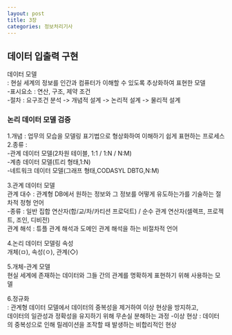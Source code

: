 ```yaml
---
layout: post
title: 3장
categories: 정보처리기사 
---
```


## 데이터 입출력 구현

데이터 모델<br>
: 현실 세계의 정보를 인간과 컴퓨터가 이해할 수 있도록 추상화하여 표현한 모델<br>
-표시요소 : 연산, 구조, 제약 조건<br>
-절차 : 요구조건 분석 -> 개념적 설계 -> 논리적 설계 -> 물리적 설계

<h3>논리 데이터 모델 검증</h3>
1.개념 : 업무의 모습을 모델링 표기법으로 형상화하여 이해하기 쉽게 표현하는 프로세스<br>
2.종류 : <br>
-관계 데이터 모델(2차원 테이블, 1:1 / 1:N / N:M)<br>
-계층 데이터 모델(트리 형태,1:N)<br>
-네트워크 데이터 모델(그래프 형태,CODASYL DBTG,N:M)<br>

3.관계 데이터 모델<br>
관계 대수 : 관계형 DB에서 원하는 정보와 그 정보를 어떻게 유도하는가를 기술하는 절차적 정형 언어<br>
-종류 : 일반 집합 연산자(합/교/차/카티션 프로덕트) / 순수 관계 연산자(셀렉프, 프로젝트, 조인, 디비전)<br>
관계 해석 : 튜플 관계 해석과 도메인 관계 해석을 하는 비절차적 언어

4.논리 데이터 모델링 속성<br>
개체(ㅁ), 속성(ㅇ), 관계(◇)

5.개체-관계 모델<br>
현실 세계에 존재하는 데이터와 그들 간의 관계를 명확하게 표현하기 위해 사용하는 모델

6.정규화<br>
: 관계형 데이터 모델에서 데이터의 중복성을 제거하여 이상 현상을 방지하고,<br>
 데이터의 일관성과 정확성을 유지하기 위해 무손실 분해하는 과정
-이상 현상 : 데이터의 중복성으로 인해 릴레이션을 조작할 때 발생하는 비합리적인 현상









